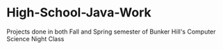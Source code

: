 # High-School-Java-Work
Projects done in both Fall and Spring semester of Bunker Hill's Computer Science Night Class
